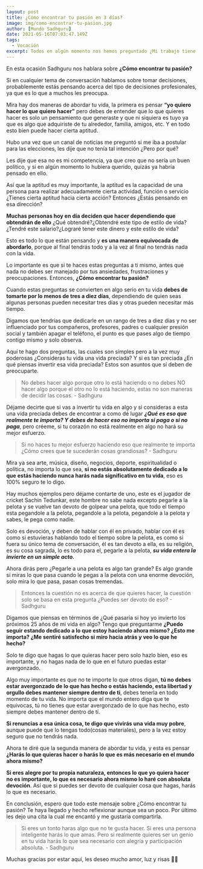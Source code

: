 ```yaml
---
layout: post
title: ¿Cómo encontrar tu pasión en 3 días?
image: img/como-encontrar-tu-pasion.jpg
author: [Mundo Sadhguru]
date: 2021-05-16T07:03:47.149Z
tags:
  - Vocación
excerpt: Todos en algún momento nos hemos preguntado ¿Mi trabajo tiene algún sentido para mí?¿Mi tiempo y mi vida realmente están bien invertidas?
---
```

En esta ocasión Sadhguru nos hablara sobre **¿Cómo encontrar tu pasión?**

Si en cualquier tema de conversación hablamos sobre tomar decisiones, probablemente estás pensando acerca del tipo de decisiones profesionales, ya que es lo que a muchos les preocupa.

Mira hay dos maneras de abordar tu vida, la primera es pensar **“yo quiero hacer lo que quiero hacer”** pero debes de entender que lo que quieres hacer es solo un pensamiento que generaste y que ni siquiera es tuyo ya que es algo que adquiriste de tu alrededor, familia, amigos, etc. Y en todo esto bien puede hacer cierta aptitud.

Hubo una vez que un canal de noticias me preguntó si me iba a postular para las elecciones, les dije que no tenía tal intención ¿Pero por qué?

Les dije que esa no es mi competencia, ya que creo que no sería un buen político, y si en algún momento lo hubiera querido, quizás ya habría pensado en ello. 

Así que la aptitud es muy importante, la aptitud es la capacidad de una persona para realizar adecuadamente cierta actividad, función o servicio ¿Tienes cierta aptitud hacia cierta acción? Entonces ¿Estás pensando en esa dirección? 

**Muchas personas hoy en día deciden que hacer dependiendo que obtendrán de ello** ¿Qué obtendré?¿Obtendré este tipo de estilo de vida? ¿Tendré este salario?¿Lograré tener este dinero y este estilo de vida?

Esto es todo lo que están pensando y **es una manera equivocada de abordarlo**, porque al final tendrás todo y a la vez al final no tendrás nada con la vida.

Lo importante es que si te haces estas preguntas a ti mismo, antes que nada no debes ser manejado por tus ansiedades, frustraciones y preocupaciones. Entonces, **¿Cómo encontrar tu pasión?**

Cuando estas preguntas se convierten en algo serio en tu vida **debes de tomarte por lo menos de tres a diez días**, dependiendo de quien seas algunas personas pueden necesitar tres días y otras pueden necesitar más tiempo.

Digamos que tendrías que dedicarle en un rango de tres a diez días y no ser influenciado por tus compañeros, profesores, padres o cualquier presión social y también apagar el teléfono, el punto es que pases algo de tiempo contigo mismo y solo observa.

Aquí te hago dos preguntas, las cuales son simples pero a la vez muy poderosas ¿Consideras tu vida una vida preciada? Y si es tan preciada ¿En qué piensas invertir esa vida preciada? Estos son asuntos que sí deben de preocuparte.

>No debes hacer algo porque otro lo está haciendo o no debes NO hacer algo porque el otro no lo está haciendo, estas no son maneras de decidir las cosas. - Sadhguru

Déjame decirte que si vas a invertir tu vida en algo y si consideras a esta una vida preciada debes de encontrar a como dé lugar ***¿Qué es eso que realmente te importa? Y debes de hacer eso no importa si paga o si no paga***, pero créeme, si tu corazón no está realmente en algo no hará su mejor esfuerzo.

>Si no haces tu mejor esfuerzo haciendo eso que realmente te importa ¿Cómo crees que te sucederán cosas grandiosas? - Sadhguru

Mira ya sea arte, música, diseño, negocios, deporte, espiritualidad o política, no importa lo que sea, **si no estás absolutamente dedicado a lo que estás haciendo nunca harás nada significativo en tu vida**, eso es 100% seguro te lo digo.

Hay muchos ejemplos pero déjame contarte de uno, este es el jugador de cricket Sachin Tedunkar, este hombre no sabe nada excepto pegarle a la pelota y se vuelve tan devoto de golpear una pelota, que todo el tiempo esta pegandole a la pelota, pegandole a la pelota, pegandole a la pelota y sabes, le pega como nadie.

Solo es devoción, y deben de hablar con él en privado, hablar con él es como si estuvieras hablando todo el tiempo sobre la pelota, es como si fuera su único tema de conversación, él es tan devoto a ella, es su religión, es su cosa sagrada, lo es todo para el, pegarle a la pelota, ***su vida entera la invierte en un simple acto.***

Ahora dirás pero ¿Pegarle a una pelota es algo tan grande? Es algo grande si miras lo que pasa cuando le pegas a la pelota con una enorme devoción, solo mira lo que pasa, pasan cosas tremendas.

>Entonces la cuestión no es acerca de que quieres hacer, la cuestión solo se basa en esta pregunta ¿Puedes ser devoto de eso? - Sadhguru

Digamos que piensas en términos de ¿Qué pasaría si hoy yo invierto los próximos 25 años de mi vida en algo? Tengo que preguntarme **¿Puedo seguir estando dedicado a lo que estoy haciendo ahora mismo? ¿Esto me importa? ¿Me sentiré satisfecho si miro hacia atrás y veo lo que he hecho?**

Solo te digo que hagas lo que quieras hacer pero solo hazlo bien, eso es importante, y no hagas nada de lo que en el futuro puedas estar avergonzado.

Algo muy importante es que no te importe lo que otros digan, **tú no debes estar avergonzado de lo que has hecho o estás haciendo, esta libertad y orgullo debes mantener siempre dentro de ti**, debes tenerla en todo momento de tu vida. No importa que el mundo entero diga que te equivocas, tú no tienes que estar avergonzado de lo que has hecho, esto siempre debes mantener dentro de tí.

**Si renuncias a esa única cosa, te digo que vivirás una vida muy pobre**, aunque puede que lo tengas todo(cosas materiales), pero a la vez estoy seguro que no tendrás nada.

Ahora te diré que la segunda manera de abordar tu vida, y esta es pensar **¿Harás lo que quieras hacer o harás lo que es más necesario en el mundo ahora mismo?**

**Si eres alegre por tu propia naturaleza, entonces lo que yo quiera hacer no es importante, lo que es necesario ahora mismo lo haré con absoluta devoción**. Así que si puedes ser devoto de cualquier cosa que hagas, harás lo que es necesario.

En conclusión, espero que todo este mensaje sobre ¿Cómo encontrar tu pasión? Te haya llegado y hecho reflexionar aunque sea un poco.  Por último les dejo una cita la cual me encantó y me gustaría compartirla.

> Si eres un tonto haras algo que no te gusta hacer. Si eres una persona inteligente harás lo que amas. Pero si realmente quieres ser un genio en tu vida harás lo que sea necesario con alegría y participación absoluta. - Sadhguru
> 
Muchas gracias por estar aquí, les deseo mucho amor, luz y risas 🙏🏻